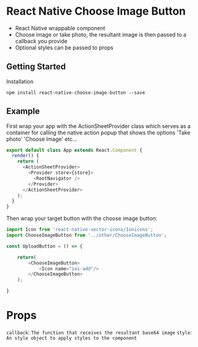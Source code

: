 # React Native Choose Image Button

* React Native wrappable component
* Choose image or take photo, the resultant image is then passed to a callback you provide
* Optional styles can be passed to props

## Getting Started

Installation

`npm install react-native-choose-image-button --save`

## Example

First wrap your app with the ActionSheetProvider class which serves as a container for
calling the native action popup that shows the options 'Take photo' 'Choose Image' etc...

```javascript
export default class App extends React.Component {
  render() {
    return (
      <ActionSheetProvider>
        <Provider store={store}>
          <RootNavigator />
        </Provider>
      </ActionSheetProvider>
    );
  }
}
```

Then wrap your target button with the choose image button:

```javascript
import Icon from 'react-native-vector-icons/Ionicons';
import ChooseImageButton from '../other/ChooseImageButton';

const UploadButton = () => {

    return(
        <ChooseImageButton>
            <Icon name="ios-add"/>
        </ChooseImageButton>
    );

}
```

# Props
`callback`: `The function that receives the resultant base64 image`
`style`: `An style object to apply styles to the component`